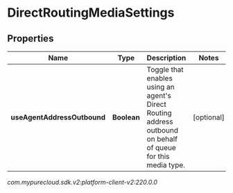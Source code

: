 # DirectRoutingMediaSettings


## Properties

| Name | Type | Description | Notes |
| ------------ | ------------- | ------------- | ------------- |
| **useAgentAddressOutbound** | **Boolean** | Toggle that enables using an agent's Direct Routing address outbound on behalf of queue for this media type. |  [optional] |




_com.mypurecloud.sdk.v2:platform-client-v2:220.0.0_
